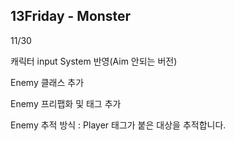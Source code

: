 ## 13Friday - Monster

11/30

캐릭터 input System 반영(Aim 안되는 버전)

Enemy 클래스 추가

Enemy 프리팹화 및 태그 추가

Enemy 추적 방식 : Player 태그가 붙은 대상을 추적합니다.
